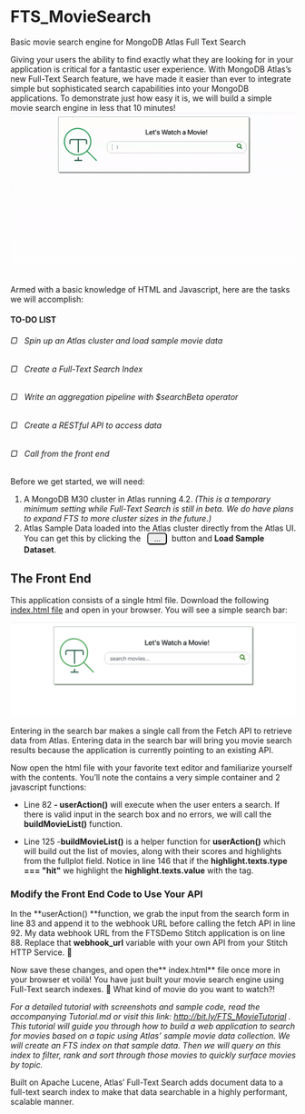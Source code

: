 
# FTS_MovieSearch
Basic movie search engine for MongoDB Atlas Full Text Search

Giving your users the ability to find exactly what they are looking for in your application is critical for a fantastic user experience. With MongoDB Atlas’s new Full-Text Search feature, we have made it easier than ever to integrate simple but sophisticated search capabilities into your MongoDB applications. To demonstrate just how easy it is, we will build a simple movie search engine in less that 10 minutes!
![](assets/movie.gif)

  Armed with a basic knowledge of HTML and Javascript, here are the tasks we will accomplish:
#### TO-DO LIST
###### ▢ &nbsp; Spin up an Atlas cluster and load sample movie data
###### ▢ &nbsp; Create a Full-Text Search Index
###### ▢ &nbsp; Write an aggregation pipeline with $searchBeta operator
###### ▢ &nbsp; Create a RESTful API to access data
###### ▢ &nbsp; Call from the front end


  Before we get started, we will need:
1. A MongoDB M30 cluster in Atlas running 4.2. *(This is a temporary minimum setting while Full-Text Search is still in beta. We do have plans to expand FTS to more cluster sizes in the future.)*
2. Atlas Sample Data loaded into the Atlas cluster directly from the Atlas UI. You can get this by clicking the &nbsp; <button style="border-radius: 5px; width:35px;">...</button>&nbsp; button and **Load Sample Dataset**.

## The Front End
This application consists of a single html file. Download the following [ index.html file](http://bit.ly/MDB_FTS_MovieSearch) and open in your browser. You will see a simple search bar:

![image alt text](assets/image_29.png)

Entering in the search bar makes a single call from the Fetch API to retrieve data from Atlas. Entering data in the search bar will bring you movie search results because the application is currently pointing to an existing API.

Now open the html file with your favorite text editor and familiarize yourself with the contents. You’ll note the **<body>** contains a very simple container and 2 javascript functions:

* Line 82 **- userAction()** will execute when the user enters a search. If there is valid input in the search box and no errors, we will call the **buildMovieList()** function.

* Line 125 -**buildMovieList()** is a helper function for **userAction()** which will build out the list of movies, along with their scores and highlights from the fullplot field. Notice in line 146 that if the **highlight.texts.type === "hit"** we highlight the **highlight.texts.value** with the **<mark>** tag.

### **Modify the Front End Code to Use Your API**

In the **userAction() **function, we grab the input from the search form in line 83 and append it to the webhook URL before calling the fetch API in line 92.  My data webhook URL from the FTSDemo Stitch application is on line 88. Replace that **webhook_url** variable with your own API from your Stitch HTTP Service. 🤞

Now save these changes, and open the** index.html** file once more in your browser et voilà! You have just built your movie search engine using Full-Text search indexes. 🙌 What kind of movie do you want to watch?!

*For a detailed tutorial with screenshots and sample code, read the accompanying Tutorial.md or visit this link: http://bit.ly/FTS_MovieTutorial . This tutorial will guide you through how to build a web application to search for movies based on a topic using Atlas’ sample movie data collection. We will create an FTS index on that sample data. Then we will query on this index to filter, rank and sort through those movies to quickly surface movies by topic.*

Built on Apache Lucene, Atlas’ Full-Text Search adds document data to a full-text search index to make that data searchable in a highly performant, scalable manner. 
